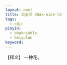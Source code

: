 ```yaml
---     
layout: post    
title: 白玉兰 bhak·niok·le    
tags:    
  - <名>       
pinyin:       
  - bhakniokle    
  - baiyulan       
keyword:     
---    
```


【释义】 一种花。        

